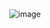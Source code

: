 # 
![image](https://github.com/sbeen1840/DE-emg-data-visualization/assets/108644811/e4975c90-1fe2-4913-9d40-8972d0285413)
